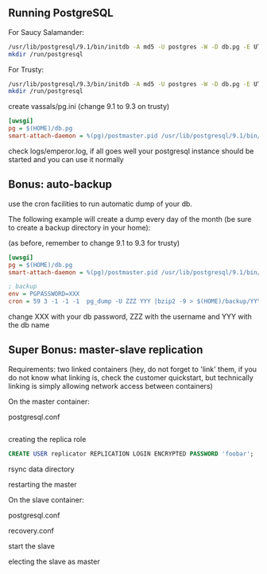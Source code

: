 Running PostgreSQL
------------------

For Saucy Salamander:

```sh
/usr/lib/postgresql/9.1/bin/initdb -A md5 -U postgres -W -D db.pg -E UTF-8
mkdir /run/postgresql
```

For Trusty:

```sh
/usr/lib/postgresql/9.3/bin/initdb -A md5 -U postgres -W -D db.pg -E UTF-8
mkdir /run/postgresql
```


create vassals/pg.ini (change 9.1 to 9.3 on trusty)

```ini
[uwsgi]
pg = $(HOME)/db.pg
smart-attach-daemon = %(pg)/postmaster.pid /usr/lib/postgresql/9.1/bin/postgres -D %(pg)
```

check logs/emperor.log, if all goes well your postgresql instance should be started and you can use it normally

Bonus: auto-backup
------------------

use the cron facilities to run automatic dump of your db.

The following example will create a dump every day of the month (be sure to create a backup directory in your home):

(as before, remember to change 9.1 to 9.3 for trusty)

```ini
[uwsgi]
pg = $(HOME)/db.pg
smart-attach-daemon = %(pg)/postmaster.pid /usr/lib/postgresql/9.1/bin/postgres -D %(pg)

; backup
env = PGPASSWORD=XXX
cron = 59 3 -1 -1 -1  pg_dump -U ZZZ YYY |bzip2 -9 > $(HOME)/backup/YYY_`date +"%%d"`.sql.bz2
```

change XXX with your db password, ZZZ with the username and YYY with the db name

Super Bonus: master-slave replication
-------------------------------------

Requirements: two linked containers (hey, do not forget to 'link' them, if you do not know what linking is, check the customer quickstart, but technically linking is simply allowing network access between containers)

On the master container:

postgresql.conf

```

```

creating the replica role


```sql
CREATE USER replicator REPLICATION LOGIN ENCRYPTED PASSWORD 'foobar';
```

rsync data directory

restarting the master

On the slave container:

postgresql.conf

recovery.conf

start the slave

electing the slave as master


